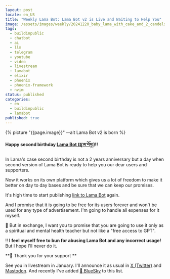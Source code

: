 ```yaml
---
layout: post
locale: en_US
title: "Weekly Lama Bot: Lama Bot v2 is Live and Waiting to Help You"
image: /assets/images/weekly/20241220_baby_lama_with_cake_and_2_candels.jpg
tags:
  - buildinpublic
  - chatbot
  - ai
  - llm
  - telegram
  - youtube
  - video
  - livestream
  - lamabot
  - elixir
  - phoenix
  - phoenix-framework
  - nvim
status: published
categories:
  - en
  - buildinpublic
  - lamabot
published: true
---
```

{% picture "{{page.image}}" --alt Lama Bot v2 is born %}

**Happy second birthday [Lama Bot (དླ་མ་བོཏ།)](https://t.me/compassion_lama_bot)!!**

In Lama's case second birthday is not a 2 years anniversary but a day when second version of Lama Bot is ready to help you our dear users and supporters. 

Now it works on its own platform which gives us a lot of freedom to make it better on day to day bases and be sure that we can keep our promises.

It's high time to start publishing [link to Lama Bot](https://t.me/compassion_lama_bot) again.

And I promise that it is going to be free for its users forever and won't be used for any type of advertisement. I'm going to handle all expenses for it myself. 

🙏 But in exchange, I want you to promise that you are going to use it only as a spiritual and mental health teacher but not like a "free access to GPT". 

‼️ **I feel myself free to bun for abusing Lama Bot and any incorrect usage!** But I hope I'll never do it.

**🙏 Thank you for your support ** 

See you in livestream in January. I'll announce it as usual in [X (Twitter)](https://x.com/T0ha666) and [Mastodon](https://mastodon.social/@t0ha). And recently I've added [🦋 BlueSky](https://bsky.app/profile/t0ha.ru) to this list. 